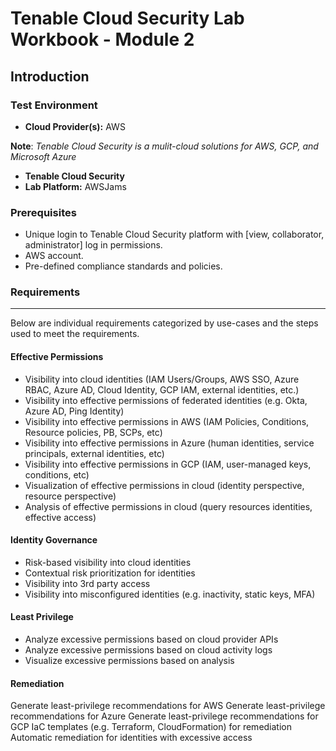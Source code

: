 
[IMAGEDIR]: "images/LeftHandMenu.png"

# Tenable Cloud Security Lab Workbook - Module 2

## Introduction



### Test Environment

- **Cloud Provider(s):** AWS  

**Note**:  *Tenable Cloud Security is a mulit-cloud solutions for AWS, GCP, and Microsoft Azure*
- **Tenable Cloud Security**
- **Lab Platform:** AWSJams

### Prerequisites

- Unique login to Tenable Cloud Security platform with [view, collaborator, administrator] log in permissions.
- AWS account.
- Pre-defined compliance standards and policies.

### Requirements

_______________
Below are individual requirements categorized by use-cases and the steps used to meet the requirements.

#### Effective Permissions

- Visibility into cloud identities (IAM Users/Groups, AWS SSO, Azure RBAC, Azure AD, Cloud Identity, GCP IAM, external identities, etc.)
- Visibility into effective permissions of federated identities (e.g. Okta, Azure AD, Ping Identity)
- Visibility into effective permissions in AWS (IAM Policies, Conditions, Resource policies, PB, SCPs, etc)
- Visibility into effective permissions in Azure (human identities, service principals, external identities, etc)
- Visibility into effective permissions in GCP (IAM, user-managed keys, conditions, etc)
- Visualization of effective permissions in cloud (identity perspective, resource perspective)
- Analysis of effective permissions in cloud (query resources identities, effective access)

#### Identity Governance

- Risk-based visibility into cloud identities 
- Contextual risk prioritization for identities
- Visibility into 3rd party access
- Visibility into misconfigured identities (e.g. inactivity, static keys, MFA)

#### Least Privilege

- Analyze excessive permissions based on cloud provider APIs
- Analyze excessive permissions based on cloud activity logs
- Visualize excessive permissions based on analysis

#### Remediation

Generate least-privilege recommendations for AWS
Generate least-privilege recommendations for Azure
Generate least-privilege recommendations for GCP
IaC templates (e.g. Terraform, CloudFormation) for remediation
Automatic remediation for identities with excessive access
